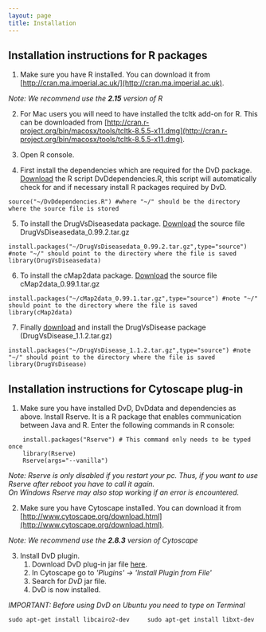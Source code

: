 ```yaml
---
layout: page
title: Installation
---
```


## Installation instructions for R packages

1.  Make sure you have R installed. You can download it from [http://cran.ma.imperial.ac.uk/](http://cran.ma.imperial.ac.uk).

_Note: We recommend use the **2.15** version of R_

2.  For Mac users you will need to have installed the tcltk add-on for R. This can be downloaded from [http://cran.r-project.org/bin/macosx/tools/tcltk-8.5.5-x11.dmg](http://cran.r-project.org/bin/macosx/tools/tcltk-8.5.5-x11.dmg).

3.  Open R console.

4.  First install the dependencies which are required for the DvD package. [Download](https://github.com/saezlab/DrugVsDisease/blob/master/data/DvDdependencies.R) the R script DvDdependencies.R, this script will automatically check for and if necessary install R packages required by DvD.

```{R}
source("~/DvDdependencies.R") #where "~/" should be the directory where the source file is stored
```

5. To install the DrugVsDiseasedata package. [Download](http://www.ebi.ac.uk/saezrodriguez/DVD/DrugVsDiseasedata_0.99.2.tar.gz)[](#Downloads) the source file DrugVsDiseasedata_0.99.2.tar.gz

```{R}
install.packages("~/DrugVsDiseasedata_0.99.2.tar.gz",type="source") #note "~/" should point to the directory where the file is saved
library(DrugVsDiseasedata)
```

6. To install the cMap2data package. [Download](http://www.ebi.ac.uk/saezrodriguez/DVD/cMap2data_0.99.1.tar.gz)[](#Downloads) the source file cMap2data_0.99.1.tar.gz

```{R}
install.packages("~/cMap2data_0.99.1.tar.gz",type="source") #note "~/" should point to the directory where the file is saved
library(cMap2data) 
```

7.  Finally [download](http://www.ebi.ac.uk/saezrodriguez/DVD/DrugVsDisease_1.1.2.tar.gz)[](#Downloads) and install the DrugVsDisease package (DrugVsDisease_1.1.2.tar.gz)

```{R}
install.packages("~/DrugVsDisease_1.1.2.tar.gz",type="source") #note "~/" should point to the directory where the file is saved
library(DrugVsDisease)
```

## Installation instructions for Cytoscape plug-in

1.  Make sure you have installed DvD, DvDdata and dependencies as above. Install Rserve. It is a R package that enables communication between Java and R. Enter the following commands in R console:  
```{R}
    install.packages("Rserve") # This command only needs to be typed once
    library(Rserve)
    Rserve(args="--vanilla")
```

_Note: Rserve is only disabled if you restart your pc. Thus, if you want to use Rserve after reboot you have to call it again._  
_On Windows Rserve may also stop working if an error is encountered._  

2.  Make sure you have Cytoscape installed. You can download it from [http://www.cytoscape.org/download.html](http://www.cytoscape.org/download.html).

_Note: We recommend use the **2.8.3** version of Cytoscape_

3.  Install DvD plugin.
    1.  Download DvD plug-in jar file [here](http://www.ebi.ac.uk/saezrodriguez/DVD/dvd.jar).
    2.  In Cytoscape go to _'Plugins' -> 'Install Plugin from File'_
    3.  Search for _DvD_ jar file.
    4.  DvD is now installed.
    
_IMPORTANT: Before using DvD on Ubuntu you need to type on Terminal_

 ```
 sudo apt-get install libcairo2-dev 	sudo apt-get install libxt-dev
 ```